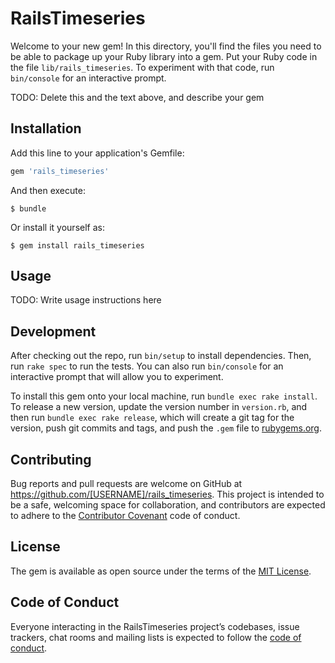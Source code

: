 # RailsTimeseries

Welcome to your new gem! In this directory, you'll find the files you need to be able to package up your Ruby library into a gem. Put your Ruby code in the file `lib/rails_timeseries`. To experiment with that code, run `bin/console` for an interactive prompt.

TODO: Delete this and the text above, and describe your gem

## Installation

Add this line to your application's Gemfile:

```ruby
gem 'rails_timeseries'
```

And then execute:

    $ bundle

Or install it yourself as:

    $ gem install rails_timeseries

## Usage

TODO: Write usage instructions here

## Development

After checking out the repo, run `bin/setup` to install dependencies. Then, run `rake spec` to run the tests. You can also run `bin/console` for an interactive prompt that will allow you to experiment.

To install this gem onto your local machine, run `bundle exec rake install`. To release a new version, update the version number in `version.rb`, and then run `bundle exec rake release`, which will create a git tag for the version, push git commits and tags, and push the `.gem` file to [rubygems.org](https://rubygems.org).

## Contributing

Bug reports and pull requests are welcome on GitHub at https://github.com/[USERNAME]/rails_timeseries. This project is intended to be a safe, welcoming space for collaboration, and contributors are expected to adhere to the [Contributor Covenant](http://contributor-covenant.org) code of conduct.

## License

The gem is available as open source under the terms of the [MIT License](http://opensource.org/licenses/MIT).

## Code of Conduct

Everyone interacting in the RailsTimeseries project’s codebases, issue trackers, chat rooms and mailing lists is expected to follow the [code of conduct](https://github.com/[USERNAME]/rails_timeseries/blob/master/CODE_OF_CONDUCT.md).
